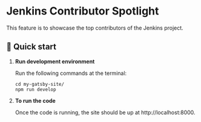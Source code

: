 # Jenkins Contributor Spotlight

This feature is to showcase the top contributors of the Jenkins project.

## 🚀 Quick start

1. **Run development environment**

    Run the following commands at the terminal: 

    ```shell
    cd my-gatsby-site/
    npm run develop
    ```

2. **To run the code**

    Once the code is running, the site should be up at http://localhost:8000. 
